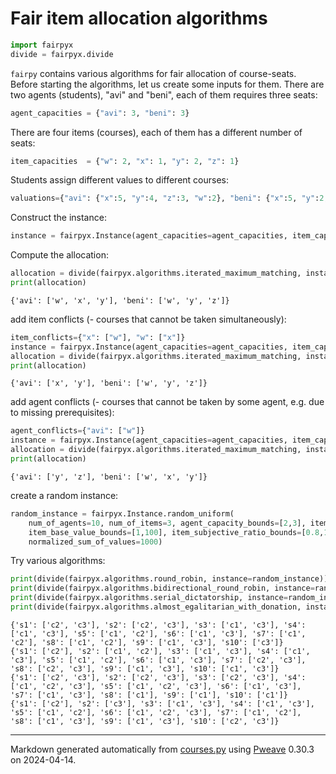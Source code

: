 # Fair item allocation algorithms


```python
import fairpyx
divide = fairpyx.divide
```



`fairpy` contains various algorithms for fair allocation of course-seats.
Before starting the algorithms, let us create some inputs for them.
There are two agents (students), "avi" and "beni", each of them requires three seats:

```python
agent_capacities = {"avi": 3, "beni": 3}
```



There are four items (courses), each of them has a different number of seats:

```python
item_capacities  = {"w": 2, "x": 1, "y": 2, "z": 1}
```



Students assign different values to different courses:

```python
valuations={"avi": {"x":5, "y":4, "z":3, "w":2}, "beni": {"x":5, "y":2, "z":4, "w":3}}
```



Construct the instance:

```python
instance = fairpyx.Instance(agent_capacities=agent_capacities, item_capacities=item_capacities, valuations=valuations)
```



Compute the allocation:

```python
allocation = divide(fairpyx.algorithms.iterated_maximum_matching, instance=instance)
print(allocation)
```

```
{'avi': ['w', 'x', 'y'], 'beni': ['w', 'y', 'z']}
```



add item conflicts (- courses that cannot be taken simultaneously):

```python
item_conflicts={"x": ["w"], "w": ["x"]}
instance = fairpyx.Instance(agent_capacities=agent_capacities, item_capacities=item_capacities, valuations=valuations, item_conflicts=item_conflicts)
allocation = divide(fairpyx.algorithms.iterated_maximum_matching, instance=instance)
print(allocation)
```

```
{'avi': ['x', 'y'], 'beni': ['w', 'y', 'z']}
```



add agent conflicts (- courses that cannot be taken by some agent, e.g. due to missing prerequisites):

```python
agent_conflicts={"avi": ["w"]}
instance = fairpyx.Instance(agent_capacities=agent_capacities, item_capacities=item_capacities, valuations=valuations, agent_conflicts=agent_conflicts)
allocation = divide(fairpyx.algorithms.iterated_maximum_matching, instance=instance)
print(allocation)
```

```
{'avi': ['y', 'z'], 'beni': ['w', 'x', 'y']}
```



create a random instance:

```python
random_instance = fairpyx.Instance.random_uniform(
    num_of_agents=10, num_of_items=3, agent_capacity_bounds=[2,3], item_capacity_bounds=[5,7], 
    item_base_value_bounds=[1,100], item_subjective_ratio_bounds=[0.8,1.2],
    normalized_sum_of_values=1000)
```



Try various algorithms:

```python
print(divide(fairpyx.algorithms.round_robin, instance=random_instance))
print(divide(fairpyx.algorithms.bidirectional_round_robin, instance=random_instance))
print(divide(fairpyx.algorithms.serial_dictatorship, instance=random_instance))
print(divide(fairpyx.algorithms.almost_egalitarian_with_donation, instance=random_instance))
```

```
{'s1': ['c2', 'c3'], 's2': ['c2', 'c3'], 's3': ['c1', 'c3'], 's4':
['c1', 'c3'], 's5': ['c1', 'c2'], 's6': ['c1', 'c3'], 's7': ['c1',
'c2'], 's8': ['c1', 'c2'], 's9': ['c1', 'c3'], 's10': ['c3']}
{'s1': ['c2'], 's2': ['c1', 'c2'], 's3': ['c1', 'c3'], 's4': ['c1',
'c3'], 's5': ['c1', 'c2'], 's6': ['c1', 'c3'], 's7': ['c2', 'c3'],
's8': ['c2', 'c3'], 's9': ['c1', 'c3'], 's10': ['c1', 'c3']}
{'s1': ['c2', 'c3'], 's2': ['c2', 'c3'], 's3': ['c2', 'c3'], 's4':
['c1', 'c2', 'c3'], 's5': ['c1', 'c2', 'c3'], 's6': ['c1', 'c3'],
's7': ['c1', 'c3'], 's8': ['c1'], 's9': ['c1'], 's10': ['c1']}
{'s1': ['c2'], 's2': ['c3'], 's3': ['c1', 'c3'], 's4': ['c1', 'c3'],
's5': ['c1', 'c2'], 's6': ['c1', 'c2', 'c3'], 's7': ['c1', 'c2'],
's8': ['c1', 'c3'], 's9': ['c1', 'c3'], 's10': ['c2', 'c3']}
```


---
Markdown generated automatically from [courses.py](courses.py) using [Pweave](http://mpastell.com/pweave) 0.30.3 on 2024-04-14.
